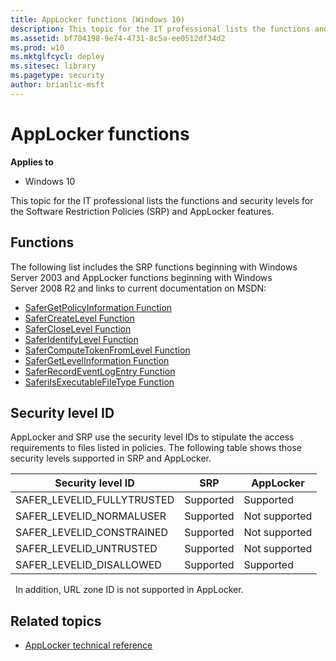 ```yaml
---
title: AppLocker functions (Windows 10)
description: This topic for the IT professional lists the functions and security levels for the Software Restriction Policies (SRP) and AppLocker features.
ms.assetid: bf704198-9e74-4731-8c5a-ee0512df34d2
ms.prod: w10
ms.mktglfcycl: deploy
ms.sitesec: library
ms.pagetype: security
author: brianlic-msft
---
```


# AppLocker functions

**Applies to**
-   Windows 10

This topic for the IT professional lists the functions and security levels for the Software Restriction Policies (SRP) and AppLocker features.

## Functions

The following list includes the SRP functions beginning with Windows Server 2003 and AppLocker functions beginning with Windows Server 2008 R2 and links to current documentation on MSDN:

-   [SaferGetPolicyInformation Function](http://go.microsoft.com/fwlink/p/?LinkId=159781)
-   [SaferCreateLevel Function](http://go.microsoft.com/fwlink/p/?LinkId=159782)
-   [SaferCloseLevel Function](http://go.microsoft.com/fwlink/p/?LinkId=159783)
-   [SaferIdentifyLevel Function](http://go.microsoft.com/fwlink/p/?LinkId=159784)
-   [SaferComputeTokenFromLevel Function](http://go.microsoft.com/fwlink/p/?LinkId=159785)
-   [SaferGetLevelInformation Function](http://go.microsoft.com/fwlink/p/?LinkId=159787)
-   [SaferRecordEventLogEntry Function](http://go.microsoft.com/fwlink/p/?LinkId=159789)
-   [SaferiIsExecutableFileType Function](http://go.microsoft.com/fwlink/p/?LinkId=159790)

## Security level ID

AppLocker and SRP use the security level IDs to stipulate the access requirements to files listed in policies. The following table shows those security levels supported in SRP and AppLocker.

| Security level ID | SRP | AppLocker |
| - | - | - |
| SAFER_LEVELID_FULLYTRUSTED | Supported | Supported | 
| SAFER_LEVELID_NORMALUSER | Supported | Not supported |
| SAFER_LEVELID_CONSTRAINED | Supported | Not supported |
| SAFER_LEVELID_UNTRUSTED | Supported | Not supported |
| SAFER_LEVELID_DISALLOWED | Supported | Supported | 
 
In addition, URL zone ID is not supported in AppLocker.

## Related topics

- [AppLocker technical reference](applocker-technical-reference.md)
 
 

